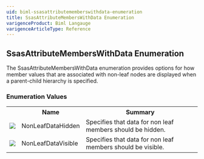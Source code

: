 ```yaml
---
uid: biml-ssasattributememberswithdata-enumeration
title: SsasAttributeMembersWithData Enumeration
varigenceProduct: Biml Langauge
varigenceArticleType: Reference
---
```


## SsasAttributeMembersWithData Enumeration<div class="LanguageSummary"><div class ="SummaryItem">The SsasAttributeMembersWithData enumeration provides options for how member values that are associated with non-leaf nodes are displayed when a parent-child hierarchy is specified.</div></div><div class="EnumValueGroup">### Enumeration Values<table id="EnumValue" class="MemberList"><tbody><tr><th class="MemberTypeIconColumnHeader">&nbsp;</th><th class="MemberNameColumnHeader">Name</th><th class="MemberSummaryColumnHeader">Summary</th></tr><tr class="cd0"><td align="center" class="MemberTypeIcon"><img src="enumValue.png"></img></td><td class="MemberName">NonLeafDataHidden</td><td class="MemberSummary"><div class ="SummaryItem">Specifies that data for non leaf members should be hidden.</div></td></tr><tr class="cd1"><td align="center" class="MemberTypeIcon"><img src="enumValue.png"></img></td><td class="MemberName">NonLeafDataVisible</td><td class="MemberSummary"><div class ="SummaryItem">Specifies that data for non leaf members should be visible.</div></td></tr></tbody></table></div>